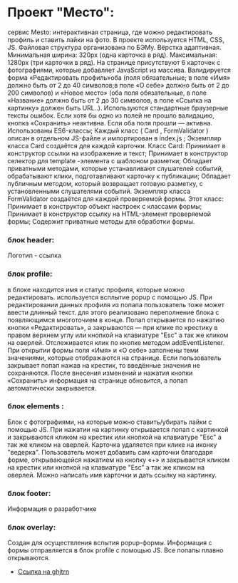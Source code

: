 # Проект "Место":
сервис Mesto: интерактивная страница, где можно редактировать профиль и ставить лайки на фото. В проекте используется HTML, CSS, JS.
Файловая структура организована по БЭМу.
Вёрстка адаптивная. Минимальная ширина: 320px (одна карточка в ряд). Максимальная: 1280px (три карточки в ряд).
На странице присутствуют 6 карточек с фотографиями, которые добавляет JavaScript из массива.
Валидируется форма «Редактировать профиль»оба (поля обязательные; в поле «Имя» должно быть от 2 до 40 символов;в поле «О себе» должно быть от 2 до 200 символов)  и «Новое место» (оба поля обязательные, в поле «Название» должно быть от 2 до 30 символов, в поле «Ссылка на картинку» должен быть URL..). Используются стандартные браузерные тексты ошибок. Если хотя бы одно из полей не прошло валидацию, кнопка «Сохранить» неактивна. Если оба поля прошли — активна.
Использованы ES6-классы;
Каждый класс ( Card , FormValidator ) описан в отдельном JS-файле и импортирован в index.js ;
Экземпляр класса Card создаётся для каждой карточки. Класс Card:
Принимает в конструктор ссылки на изображение и текст;
Принимает в конструктор селектор для template -элемента с шаблоном разметки;
Обладает приватными методами, которые устанавливают слушателей событий, обрабатывают клики,
подготавливают карточку к публикации;
Обладает публичным методом, который возвращает готовую разметку, с установленными слушателями
событий.
Экземпляр класса FormValidator создаётся для каждой проверяемой формы. Этот класс:
Принимает в конструктор объект настроек с классами формы;
Принимает в конструктор ссылку на HTML-элемент проверяемой формы;
Содержит приватные методы для обработки формы.

### блок header:

Логотип - ссылка

### блок profile:
в блоке находится имя и статус профиля, которые можно редактировать. используется всплытие popup с помощью JS. При редактировании данных профиля из попапа пользователь тоже может ввести длинный текст. для этого реализовано переполнение блока с появляющимся многоточием в конце.
Попап открывается по нажатию кнопки «Редактировать», а закрываются — при клике по крестику в правом верхнем углу или кнопкой на клавиатуре "Esc" а так же кликом на оверлей.
Отслеживается клик по кнопке методом addEventListener. При открытии формы поля «Имя» и «О себе» заполнены теми значениями, которые отображаются на странице. Если пользователь закрывает попап нажав на крестик, то введённые значения не сохраняются. После внесения изменений и нажатия кнопки «Сохранить» информация на странице обновится, а попап автоматически закрывается.

### блок elements :
Блок с фотографиями, на которые можно ставить/убирать лайки с помощью JS. При нажатии на картинку открывается попап с картинкой и закрываются кликом на крестик или кнопкой на клавиатуре "Esc" а так же кликом на оверлей.  Карточка удаляется при клике на иконку "ведерка". Пользователь может добавить сам карточки благодаря форме, открывающейся нажатием на кнопку «+» и закрывается кликом на крестик или кнопкой на клавиатуре "Esc" а так же кликом на оверлей. Можно написать имя карточки и дать ссылку на картинку.

### блок footer:
Информация о разработчике
### блок overlay:
Cоздан для осуществления вспытия popup-формы. Информация с формы отправляется в блок profile с помощью JS. Все попапы плавно открываются.

* [Ссылка на ghjtrn](https://marinanat.github.io/mesto/index.html)